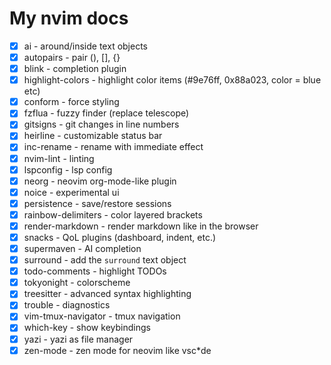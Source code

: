 # My nvim docs

- [X] ai - around/inside text objects
- [X] autopairs - pair (), [], {}
- [X] blink - completion plugin
- [X] highlight-colors - highlight color items (#9e76ff, 0x88a023, color = blue etc)
- [X] conform - force styling
- [X] fzflua - fuzzy finder (replace telescope)
- [X] gitsigns - git changes in line numbers
- [X] heirline - customizable status bar
- [X] inc-rename - rename with immediate effect
- [X] nvim-lint - linting
- [X] lspconfig - lsp config
- [X] neorg - neovim org-mode-like plugin
- [X] noice - experimental ui
- [X] persistence - save/restore sessions
- [X] rainbow-delimiters - color layered brackets
- [X] render-markdown - render markdown like in the browser
- [X] snacks - QoL plugins (dashboard, indent, etc.)
- [X] supermaven - AI completion
- [X] surround - add the `surround` text object
- [X] todo-comments - highlight TODOs
- [X] tokyonight - colorscheme
- [X] treesitter - advanced syntax highlighting
- [X] trouble - diagnostics
- [X] vim-tmux-navigator - tmux navigation
- [X] which-key - show keybindings
- [X] yazi - yazi as file manager
- [X] zen-mode - zen mode for neovim like vsc*de
